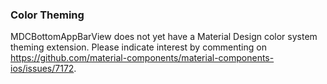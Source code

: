 ### Color Theming

MDCBottomAppBarView does not yet have a Material Design color system theming extension. Please
indicate interest by commenting on https://github.com/material-components/material-components-ios/issues/7172.

